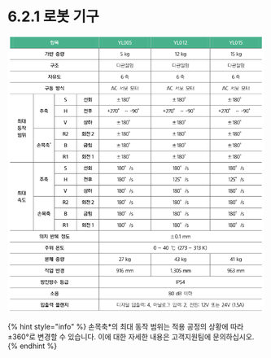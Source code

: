 # 6.2.1 로봇 기구

![](../../.gitbook/assets/image.png)

{% hint style="info" %}
손목축\*의 최대 동작 범위는 적용 공정의 상황에 따라 ±360°로 변경할 수 있습니다. 이에 대한 자세한 내용은 고객지원팀에 문의하십시오.
{% endhint %}

